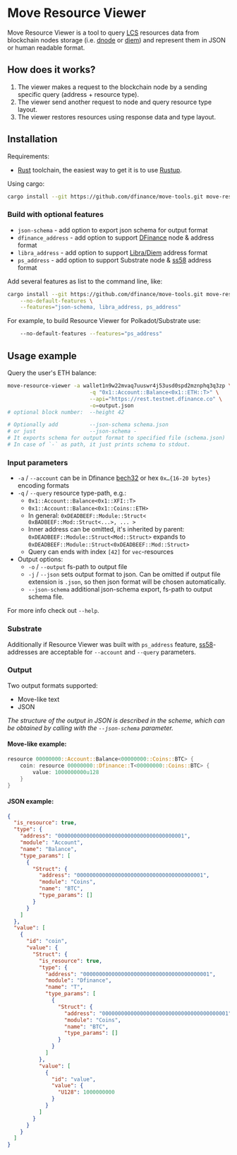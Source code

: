 # Move Resource Viewer

Move Resource Viewer is a tool to query [LCS](https://github.com/librastartup/libra-canonical-serialization/blob/master/DOCUMENTATION.md) resources data from blockchain nodes storage (i.e. [dnode](http://github.com/dfinance/dnode) or [diem](https://github.com/diem/diem)) and represent them in JSON or human readable format.

## How does it works?

1. The viewer makes a request to the blockchain node by a sending specific query (address + resource type).
2. The viewer send another request to node and query resource type layout.
3. The viewer restores resources using response data and type layout.

## Installation

Requirements:
- [Rust][] toolchain, the easiest way to get it is to use [Rustup][].

Using cargo:

```bash
cargo install --git https://github.com/dfinance/move-tools.git move-resource-viewer
```

[Rust]: https://www.rust-lang.org
[Rustup]: https://rustup.rs


### Build with optional features

- `json-schema` - add option to export json schema for output format
- `dfinance_address` - add option to support [DFinance][] node & address format
- `libra_address` - add option to support [Libra/Diem][] address format
- `ps_address` - add option to support Substrate node & [ss58][] address format

[DFinance]: https://github.com/dfinance
[Libra/Diem]: https://github.com/diem
[ss58]: "https://github.com/paritytech/substrate/wiki/External-Address-Format-(SS58)"

Add several features as list to the command line, like:
```bash
cargo install --git https://github.com/dfinance/move-tools.git move-resource-viewer \
    --no-default-features \
    --features="json-schema, libra_address, ps_address"
```

For example, to build Resource Viewer for Polkadot/Substrate use:
```bash
    --no-default-features --features="ps_address"
```


## Usage example

Query the user's ETH balance:

```bash
move-resource-viewer -a wallet1n9w22mvaq7uuswr4j53usd0spd2mznphq3q3zp \
                          -q "0x1::Account::Balance<0x1::ETH::T>" \
                          --api="https://rest.testnet.dfinance.co" \
                          -o=output.json
# optional block number:  --height 42

# Optionally add          --json-schema schema.json
# or just                 --json-schema -
# It exports schema for output format to specified file (schema.json)
# In case of `-` as path, it just prints schema to stdout.
```

### Input parameters

- `-a` / `--account` can be in Dfinance [bech32][] or hex `0x…{16-20 bytes}` encoding formats
- `-q` / `--query` resource type-path, e.g.:
    - `0x1::Account::Balance<0x1::XFI::T>`
    - `0x1::Account::Balance<0x1::Coins::ETH>`
    - In general: `0xDEADBEEF::Module::Struct< 0xBADBEEF::Mod::Struct<...>, ... >`
    - Inner address can be omitted, it's inherited by parent:
	   `0xDEADBEEF::Module::Struct<Mod::Struct>` expands to `0xDEADBEEF::Module::Struct<0xDEADBEEF::Mod::Struct>`
    - Query can ends with index `[42]` for `vec`-resources
- Output options:
    - `-o` / `--output` fs-path to output file
    - `-j` / `--json` sets output format to json. Can be omitted if output file extension is `.json`, so then json format will be chosen automatically.
    - `--json-schema` additional json-schema export, fs-path to output schema file.

For more info check out `--help`.

[dnode]: https://github.com/dfinance/dnode
[bech32]: https://github.com/bitcoin/bips/blob/master/bip-0173.mediawiki


### Substrate

Additionally if Resource Viewer was built with `ps_address` feature,
[ss58][]-addresses are acceptable for `--account` and `--query` parameters.


### Output

Two output formats supported:

- Move-like text
- JSON

_The structure of the output in JSON is described in the scheme, which can be obtained by calling with the `--json-schema` parameter._

#### Move-like example:

```rust
resource 00000000::Account::Balance<00000000::Coins::BTC> {
    coin: resource 00000000::Dfinance::T<00000000::Coins::BTC> {
        value: 1000000000u128
    }
}
```

#### JSON example:

```json
{
  "is_resource": true,
  "type": {
    "address": "0000000000000000000000000000000000000001",
    "module": "Account",
    "name": "Balance",
    "type_params": [
      {
        "Struct": {
          "address": "0000000000000000000000000000000000000001",
          "module": "Coins",
          "name": "BTC",
          "type_params": []
        }
      }
    ]
  },
  "value": [
    {
      "id": "coin",
      "value": {
        "Struct": {
          "is_resource": true,
          "type": {
            "address": "0000000000000000000000000000000000000001",
            "module": "Dfinance",
            "name": "T",
            "type_params": [
              {
                "Struct": {
                  "address": "0000000000000000000000000000000000000001",
                  "module": "Coins",
                  "name": "BTC",
                  "type_params": []
                }
              }
            ]
          },
          "value": [
            {
              "id": "value",
              "value": {
                "U128": 1000000000
              }
            }
          ]
        }
      }
    }
  ]
}
```
